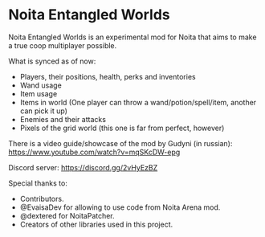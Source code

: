 # Noita Entangled Worlds

Noita Entangled Worlds is an experimental mod for Noita that aims to make a true coop multiplayer possible.

What is synced as of now:
 - Players, their positions, health, perks and inventories
 - Wand usage
 - Item usage
 - Items in world (One player can throw a wand/potion/spell/item, another can pick it up)
 - Enemies and their attacks
 - Pixels of the grid world (this one is far from perfect, however)

There is a video guide/showcase of the mod by Gudyni (in russian): https://www.youtube.com/watch?v=mqSKcDW-epg

Discord server: https://discord.gg/2vHyEzBZ

Special thanks to:
 - Contributors.
 - @EvaisaDev for allowing to use code from Noita Arena mod.
 - @dextered for NoitaPatcher.
 - Creators of other libraries used in this project.
